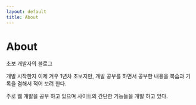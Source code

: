 ```yaml
---
layout: default
title: About
---
```


<div class="post">
	<h1 class="pageTitle">About</h1>
	<p class="intro">초보 개발자의 블로그</p>
	<p>개발 시작한지 이제 겨우 1년차 초보지만, 개발 공부를 하면서 공부한 내용을 복습과 기록을 겸해서 적어 보려 한다. </p>
	<p>주로 웹 개발을 공부 하고 있으며 사이트의 간단한 기능들을 개발 하고 있다. </p>
</div>
